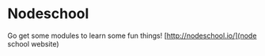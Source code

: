 # Nodeschool

Go get some modules to learn some fun things!
[http://nodeschool.io/](node school website)
